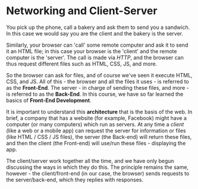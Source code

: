 # Networking and Client-Server

You pick up the phone, call a bakery and ask them to send you a sandwich. In this case we would say you are the client and the bakery is the server.

Similarly, your browser can 'call' some remote computer and ask it to send it an HTML file; in this case your browser is the 'client' and the remote computer is the 'server'. The call is made via *HTTP*, and the browser can thus request different files such as HTML, CSS, JS, and more. 

So the browser can ask for files, and of course we've seen it execute HTML, CSS, and JS. All of this - the browser and all the files it uses - is referred to as the **Front-End**. The server - in charge of sending these files, and more - is referred to as the **Back-End**. In this course, we have so far learned the basics of **Front-End Development**. 

It is important to understand this **architecture** that is the basis of the web. In brief, a company that has a website (for example, Facebook) might have a computer (or many computers) which run as servers. At any time a *client* (like a web or a mobile app) can request the server for information or files (like HTML / CSS / JS files), the server (the Back-end) will return these files, and then the client (the Front-end) will use/run these files - displaying the app. 

The client/server work together all the time, and we have only begun discussing the ways in which they do this. The principle remains the same, however - the client/front-end (in our case, the browser) sends requests to the server/back-end, which they replies with responses. 